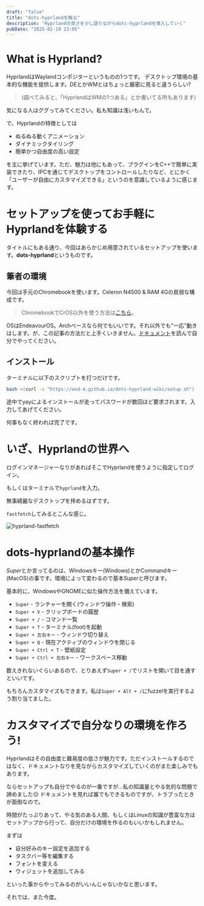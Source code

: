 ```yaml
---
draft: "false"
title: "dots-hyprlandを触る"
description: "Hyprlandの良さを少し語りながらdots-hyprlandを導入していく"
pubDate: "2025-02-19 23:05"
---
```


# What is Hyprland?

HyprlandはWaylandコンポジターというものの1つです。
デスクトップ環境の基本的な機能を提供します。DEとかWMとはちょっと厳密に見ると違うらしい?

> (調べてみると、「HyprlandはWMの1つある」とか書いてる所もあります)

気になる人はググってみてください。私も知識は浅いもんで。

で、Hyprlandの特徴としては

- ぬるぬる動くアニメーション
- ダイナミックタイリング
- 簡単かつ自由度の高い設定

を主に挙げています。ただ、魅力は他にもあって、プラグインをC++で簡単に実装できたり、IPCを通じてデスクトップをコントロールしたりなど、とにかく「ユーザーが自由にカスタマイズできる」というのを意識しているように感じます。

# セットアップを使ってお手軽にHyprlandを体験する

タイトルにもある通り、今回はあらかじめ用意されているセットアップを使います。**dots-hyprland**というものです。

## 筆者の環境

今回は手元のChromebookを使います。Celeron N4500 & RAM 4Gの貧弱な構成です。

> ChromebookでCrOS以外を使う方法は[こちら](https://zenn.dev/r64/articles/e05fae03f2fa45)。

OSはEndeavourOS。Archベースなら何でもいいです。それ以外でも"一応"動きはします。が、この記事の方法だと上手くいきません。[ドキュメント](https://end-4.github.io/dots-hyprland-wiki/en/)を読んで自分でやってください。

## インストール

ターミナルに以下のスクリプトを打つだけです。

```sh
bash <(curl -s "https://end-4.github.io/dots-hyprland-wiki/setup.sh")
```

途中でyayによるインストールが走ってパスワードが数回ほど要求されます。入力してあげてください。

何事もなく終われば完了です。

# いざ、Hyprlandの世界へ

ログインマネージャーなりがあればそこでHyprlandを使うように指定してログイン。

もしくはターミナルで`hyprland`を入力。

無事綺麗なデスクトップを拝めるはずです。

`fastfetch`してみるとこんな感じ。

![hyprland-fastfetch](/content/images/25-02-19-hypr.png)

# dots-hyprlandの基本操作

*Super*とか言ってるのは、Windowsキー(Windows)とかCommandキー(MacOS)の事です。環境によって変わるので基本*Super*と呼びます。

基本的に、WindowsやGNOMEに似た操作方法を備えています。

- `Super` - ランチャーを開く(ウィンドウ操作・検索)
- `Super + V` - クリップボードの履歴
- `Super + /` - コマンド一覧
- `Super + T` - ターミナル(foot)を起動
- `Super + 左右キー` - ウィンドウ切り替え
- `Super + Q` - 現在アクティブのウィンドウを閉じる
- `Super + Ctrl + T` - 壁紙設定
- `Super + Ctrl + 左右キー` - ワークスペース移動

数えきれないぐらいあるので、とりあえず`Super + /`でリストを開いて目を通すといいです。

もちろんカスタマイズもできます。私は`Super + Alt + /`にfuzzelを実行するよう割り当てました。

# カスタマイズで自分なりの環境を作ろう!

Hyprlandはその自由度と難易度の低さが魅力です。ただインストールするのではなく、ドキュメントなりを見ながらカスタマイズしていくのがまた楽しみでもあります。

ならセットアップも自分でやるのが一番ですが...私の知識量とやる気的な問題で諦めました😔 ドキュメントを見れば誰でもできるものですが、トラブったときが面倒なので。

時間がたっぷりあって、やる気のある人間、もしくはLinuxの知識が豊富な方はセットアップから行って、自分だけの環境を作るのもいいかもしれません。

まずは

- 自分好みのキー設定を追加する
- タスクバー等を編集する
- フォントを変える
- ウィジェットを追加してみる

といった事からやってみるのがいいんじゃないかなと思います。

それでは、また今度。
